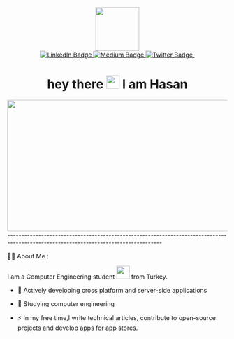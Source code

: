 <div id="header" align="center">
  <img src="https://media.giphy.com/media/M9gbBd9nbDrOTu1Mqx/giphy.gif" width="100"/>
  <div id="badges">
  <a href="https://www.linkedin.com/in/hasaneke/">
    <img src="https://img.shields.io/badge/LinkedIn-blue?style=for-the-badge&logo=linkedin&logoColor=white" alt="LinkedIn Badge"/>
  </a>
  <a href="https://medium.com/@hasaneke">
    <img src="https://img.shields.io/badge/Medium-white?logo=medium&logoColor=black" alt="Medium Badge"/>
  </a>
  <a href="https://twitter.com/hasaneke_">
    <img src="https://img.shields.io/badge/Twitter-blue?style=for-the-badge&logo=twitter&logoColor=white" alt="Twitter Badge"/>
  </a>
        <img src="https://komarev.com/ghpvc/?username=hasanneke&style=flat-square&color=blue" alt=""/>
</div>
  <h1>
  hey there
  <img src="https://media.giphy.com/media/hvRJCLFzcasrR4ia7z/giphy.gif" width="30px"/> I am Hasan
</h1>
  <div align="center">
  <img src="https://media.giphy.com/media/dWesBcTLavkZuG35MI/giphy.gif" width="600" height="300"/>
</div>
</div>
<div>
-------------------------------------------------------------------------------------------------------------------------------------
  
:technologist: About Me :
  
I am a Computer Engineering student <img src="https://media.giphy.com/media/WUlplcMpOCEmTGBtBW/giphy.gif" width="30"> from Turkey.
- :telescope: Actively developing cross platform and server-side applications

- :seedling: Studying computer engineering

- :zap: In my free time,I write technical articles, contribute to open-source projects and develop apps for app stores.

</div>
 </div>
</div>
